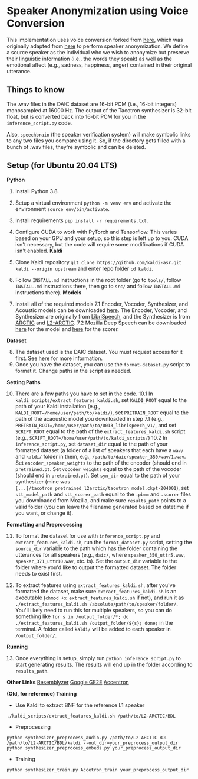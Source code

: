 # Speaker Anonymization using Voice Conversion
This implementation uses voice conversion forked from [here](https://github.com/warisqr007/voice-conversion), which was originally adapted from [here](https://github.com/CorentinJ/Real-Time-Voice-Cloning) to perform speaker anonymization. We define a source speaker as the individual who we wish to anonymize but preserve their linguistic information (i.e., the words they speak) as well as the emotional affect (e.g., sadness, happiness, anger) contained in their original utterance.

## Things to know 
The .wav files in the DAIC dataset are 16-bit PCM (i.e., 16-bit integers) monosampled at 16000 Hz. The output of the Tacotron synthesizer is 32-bit float, but is converted back into 16-bit PCM for you in the `inference_script.py` code.

Also, `speechbrain` (the speaker verification system) will make symbolic links to any two files you compare using it. So, if the directory gets filled with a bunch of .wav files, they're symbolic and can be deleted.

## Setup (for Ubuntu 20.04 LTS)
**Python** 

1. Install Python 3.8.
2. Setup a virtual environment `python -m venv env` and activate the environment `source env/bin/activate`.
3. Install requirements `pip install -r requirements.txt`.
4. Configure CUDA to work with PyTorch and Tensorflow. This varies based on your GPU and your setup, so this step is left up to you. CUDA isn't necessary, but the code will require some modifications if CUDA isn't enabled.
**Kaldi**

5. Clone Kaldi repository `git clone https://github.com/kaldi-asr.git kaldi --origin upstream` and enter repo folder `cd kaldi`.
6. Follow `INSTALL.md` instructions in the root folder (go to `tools/`, follow `INSTALL.md` instructions there, then go to `src/` and follow `INSTALL.md` instructions there).
**Models**

7. Install all of the required models
7.1 Encoder, Vocoder, Synthesizer, and Acoustic models can be downloaded [here](https://drive.google.com/file/d/1HdHqIk3ij2h9m5NqfgWK19OJqEGAgoJv/view?usp=sharing). The Encoder, Vocoder, and Synthesizer are originally from [LibriSpeech](https://www.openslr.org/12), and the Synthesizer is from [ARCTIC](http://www.festvox.org/cmu_arctic/) and [L2-ARCTIC](https://psi.engr.tamu.edu/l2-arctic-corpus/). 
7.2 Mozilla Deep Speech can be downloaded [here](https://github.com/mozilla/DeepSpeech/releases/download/v0.9.3/deepspeech-0.9.3-models.pbmm) for the model and [here](https://github.com/mozilla/DeepSpeech/releases/download/v0.9.3/deepspeech-0.9.3-models.scorer) for the scorer.

**Dataset** 

8. The dataset used is the DAIC dataset. You must request access for it first. See [here](https://dcapswoz.ict.usc.edu/) for more information.
9. Once you have the dataset, you can use the `format-dataset.py` script to format it. Change paths in the script as needed.

**Setting Paths**

10. There are a few paths you have to set in the code.
10.1 In `kaldi_scripts/extract_features_kaldi.sh`, set `KALDI_ROOT` equal to the path of your Kaldi installation (e.g., `KALDI_ROOT=/home/user/path/to/kaldi/`), set `PRETRAIN_ROOT` equal to the path of the acaoustic model you downloaded in step 7.1 (e.g., `PRETRAIN_ROOT=/home/user/path/to/0013_librispeech_v1/`, and set `SCRIPT_ROOT` equal to the path of the `extract_features_kaldi.sh` script (e.g., `SCRIPT_ROOT=/home/user/path/to/kaldi_scripts/`)
10.2 In `inference_script.py`, set `dataset_dir` equal to the path of your formatted dataset (a folder of a list of speakers that each have a `wav/` and `kaldi/` folder in them, e.g., `/path/to/daic/speaker_350/wav/1.wav`. Set `encoder_speaker_weights` to the path of the encoder (should end in `pretrained.pt`. Set `vocoder_weights` equal to the path of the vocoder (should end in `pretrained.pt`). Set `syn_dir` equal to the path of your synthesizer (mine was `[...]/tacotron_pretrained_l2arctic/tacotron_model.ckpt-204001`), set `stt_model_path` and `stt_scorer_path` equal to the `.pbmm` and `.scorer` files you downloaded from Mozilla, and make sure `results_path` points to a valid folder (you can leave the filename generated based on datetime if you want, or change it).

**Formatting and Preprocessing**

11. To format the dataset for use with `inference_script.py` and `extract_features_kaldi.sh`, run the `format_dataset.py` script, setting the `source_dir` variable to the path which has the folder containing the utterances for all speakers (e.g., `daic/`, where `speaker_350_uttr5.wav`, `speaker_371_uttr10.wav`, etc. is). Set the `output_dir` variable to the folder where you'd like to output the formatted dataset. The folder needs to exist first.

12. To extract features using `extract_features_kaldi.sh`, after you've formatted the dataset, make sure `extract_features_kaldi.sh` is an executable (`chmod +x extract_features_kaldi.sh` if not), and run it as `./extract_features_kaldi.sh /absolute/path/to/speaker/folder/`. You'll likely need to run this for multiple speakers, so you can do something like `for s in /output_folder/*; do ./extract_features_kaldi.sh /output_folder/${s}; done;` in the terminal. A folder called `kaldi/` will be added to each speaker in `/output_folder/`.

**Running**

13. Once everything is setup, simply run `python inference_script.py` to start generating results. The results will end up in the folder according to `results_path`.

**Other Links**
[Resemblyzer](https://github.com/resemble-ai/Resemblyzer)
[Google GE2E](https://arxiv.org/pdf/1710.10467.pdf)
[Accentron](https://psi.engr.tamu.edu/wp-content/uploads/2021/10/1-s2.0-S0885230821001029-main.pdf)

**(Old, for reference) Training**

* Use Kaldi to extract BNF for the reference L1 speaker
```
./kaldi_scripts/extract_features_kaldi.sh /path/to/L2-ARCTIC/BDL
```
* Preprocessing
```
python synthesizer_preprocess_audio.py /path/to/L2-ARCTIC BDL /path/to/L2-ARCTIC/BDL/kaldi --out_dir=your_preprocess_output_dir
python synthesizer_preprocess_embeds.py your_preprocess_output_dir
```
* Training
```
python synthesizer_train.py Accetron_train your_preprocess_output_dir
```
